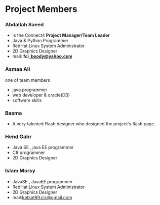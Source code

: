 # Project Members #

### Abdallah Saeed ###
  * Is the Connect4 **Project Manager/Team Leader**
  * Java & Python Programmer
  * RedHat Linux System Administrator
  * 2D Graphics Designer
  * mail: **fci\_boody@yahoo.com**
### Asmaa Ali ###
one of team members
  * java programmer
  * web developer & oracle(DB)
  * software skills
### Basma ###
  * A very talented Flash designer who designed the project's flash page.
### Hend Gabr ###
  * Java SE , java EE programmer
  * C# programmer
  * 2D Graphics Designer
### Islam Morsy ###
  * JavaSE , JavaEE programmer
  * RedHat Linux System Administrator
  * 2D Graphics Designer
  * mail:katkat89.cis@gmail.com